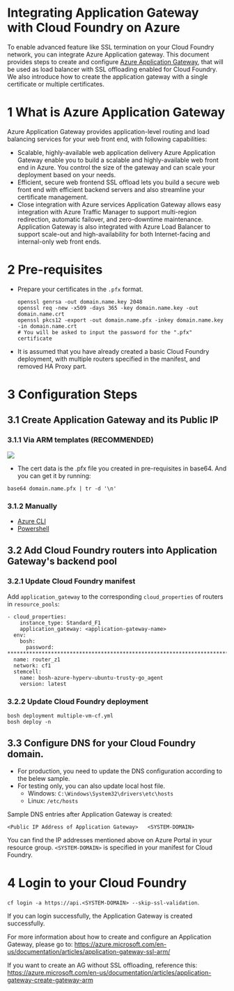 # Integrating Application Gateway with Cloud Foundry on Azure

To enable advanced feature like SSL termination on your Cloud Foundry network, you can integrate Azure Application gateway. This document provides steps to create and configure [Azure Application Gateway](https://azure.microsoft.com/en-us/services/application-gateway/), that will be used as load balancer with SSL offloading enabled for Cloud Foundry. We also introduce how to create the application gateway with a single certificate or multiple certificates.

# 1 What is Azure Application Gateway

Azure Application Gateway provides application-level routing and load balancing services for your web front end, with following capabilities:
* Scalable, highly-available web application delivery
  Azure Application Gateway enable you to build a scalable and highly-available web front end in Azure. You control the size of the gateway and can scale your deployment based on your needs.
* Efficient, secure web frontend
  SSL offload lets you build a secure web front end with efficient backend servers and also streamline your certificate management.
* Close integration with Azure services
  Application Gateway allows easy integration with Azure Traffic Manager to support multi-region redirection, automatic failover, and zero-downtime maintenance. Application Gateway is also integrated with Azure Load Balancer to support scale-out and high-availability for both Internet-facing and internal-only web front ends.

# 2 Pre-requisites

* Prepare your certificates in the `.pfx` format.

  ```
  openssl genrsa -out domain.name.key 2048
  openssl req -new -x509 -days 365 -key domain.name.key -out domain.name.crt
  openssl pkcs12 -export -out domain.name.pfx -inkey domain.name.key -in domain.name.crt
  # You will be asked to input the password for the ".pfx" certificate
  ```

* It is assumed that you have already created a basic Cloud Foundry deployment, with multiple routers specified in the manifest, and removed HA Proxy part.
  
# 3 Configuration Steps  

## 3.1 Create Application Gateway and its Public IP

### 3.1.1 Via ARM templates (**RECOMMENDED**)

<a href="https://portal.azure.com/#create/Microsoft.Template/uri/https%3A%2F%2Fraw.githubusercontent.com%2Fcloudfoundry-incubator%2Fbosh-azure-cpi-release%2Fmaster%2Fdocs%2Fadvanced%2Fapplication-gateway%2Ftemplates%2Fazuredeploy.json" target="_blank">
    <img src="http://azuredeploy.net/deploybutton.png"/>
</a>

  * The cert data is the .pfx file you created in pre-requisites in base64. And you can get it by running:
  
  ```
  base64 domain.name.pfx | tr -d '\n'
  ```

### 3.1.2 Manually

* [Azure CLI](./cli/create-ag.sh)
* [Powershell](./powershell/)

## 3.2 Add Cloud Foundry routers into Application Gateway's backend pool

### 3.2.1 Update Cloud Foundry manifest

  Add `application_gateway` to the corresponding `cloud_properties` of routers in `resource_pools`:

  ```
  - cloud_properties:
      instance_type: Standard_F1
      application_gateway: <application-gateway-name>
    env:
      bosh:
        password: *********************************************************************************************************
    name: router_z1
    network: cf1
    stemcell:
      name: bosh-azure-hyperv-ubuntu-trusty-go_agent
      version: latest
  ```

### 3.2.2 Update Cloud Foundry deployment

  ```
  bosh deployment multiple-vm-cf.yml
  bosh deploy -n
  ```
    
## 3.3 Configure DNS for your Cloud Foundry domain.

  * For production, you need to update the DNS configuration according to the belew sample.
  * For testing only, you can also update local host file.
    * Windows: `C:\Windows\System32\drivers\etc\hosts`
    * Linux: `/etc/hosts`

  Sample DNS entries after Application Gateway is created:

  ```
  <Public IP Address of Application Gateway>   <SYSTEM-DOMAIN>
  ```

  You can find the IP addresses mentioned above on Azure Portal in your resource group. `<SYSTEM-DOMAIN>` is specified in your manifest for Cloud Foundry.

# 4 Login to your Cloud Foundry
  
  `cf login -a https://api.<SYSTEM-DOMAIN> --skip-ssl-validation`.

  If you can login successfully, the Application Gateway is created successfully.

  For more information about how to create and configure an Application Gateway, please go to:
  https://azure.microsoft.com/en-us/documentation/articles/application-gateway-ssl-arm/

  If you want to create an AG without SSL offloading, reference this:
  https://azure.microsoft.com/en-us/documentation/articles/application-gateway-create-gateway-arm

